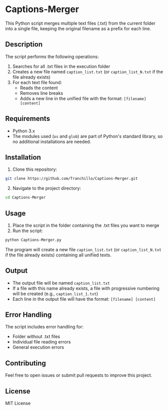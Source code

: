# Captions-Merger

This Python script merges multiple text files (.txt) from the current folder into a single file, keeping the original filename as a prefix for each line.

## Description

The script performs the following operations:
1. Searches for all .txt files in the execution folder
2. Creates a new file named `caption_list.txt` (or `caption_list_N.txt` if the file already exists)
3. For each text file found:
   - Reads the content
   - Removes line breaks
   - Adds a new line in the unified file with the format: `[filename] [content]`

## Requirements

- Python 3.x
- The modules used (`os` and `glob`) are part of Python's standard library, so no additional installations are needed.

## Installation

1. Clone this repository:
```bash
git clone https://github.com/Tranchillo/Captions-Merger.git
```

2. Navigate to the project directory:
```bash
cd Captions-Merger
```

## Usage

1. Place the script in the folder containing the .txt files you want to merge
2. Run the script:
```bash
python Captions-Merger.py
```

The program will create a new file `caption_list.txt` (or `caption_list_N.txt` if the file already exists) containing all unified texts.

## Output

- The output file will be named `caption_list.txt`
- If a file with this name already exists, a file with progressive numbering will be created (e.g., `caption_list_1.txt`)
- Each line in the output file will have the format: `[filename] [content]`

## Error Handling

The script includes error handling for:
- Folder without .txt files
- Individual file reading errors
- General execution errors

## Contributing

Feel free to open issues or submit pull requests to improve this project.

## License

MIT License
